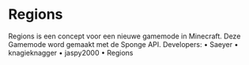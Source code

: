 Regions
=======
  
Regions is een concept voor een nieuwe gamemode in Minecraft.
Deze Gamemode word gemaakt met de Sponge API.
Developers:
• Saeyer
• knagieknagger 
• jaspy2000 
• Regions

